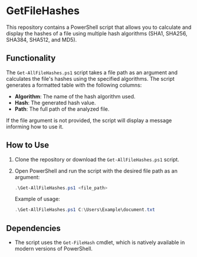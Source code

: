 # GetFileHashes

This repository contains a PowerShell script that allows you to calculate and display the hashes of a file using multiple hash algorithms (SHA1, SHA256, SHA384, SHA512, and MD5).

## Functionality

The `Get-AllFileHashes.ps1` script takes a file path as an argument and calculates the file's hashes using the specified algorithms. The script generates a formatted table with the following columns:

-   **Algorithm**: The name of the hash algorithm used.
-   **Hash**: The generated hash value.
-   **Path**: The full path of the analyzed file.

If the file argument is not provided, the script will display a message informing how to use it.

## How to Use

1.  Clone the repository or download the `Get-AllFileHashes.ps1` script.
2.  Open PowerShell and run the script with the desired file path as an argument:

    ```powershell
    .\Get-AllFileHashes.ps1 <file_path>
    ```

    Example of usage:

    ```powershell
    .\Get-AllFileHashes.ps1 C:\Users\Example\document.txt
    ```

## Dependencies

- The script uses the `Get-FileHash` cmdlet, which is natively available in modern versions of PowerShell.
